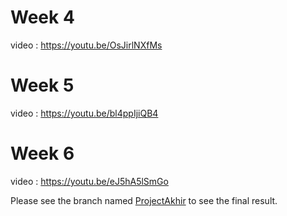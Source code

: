 # Week 4 
video : <https://youtu.be/OsJirlNXfMs>
# Week 5
video : <https://youtu.be/bl4ppIjiQB4>
# Week 6
video : https://youtu.be/eJ5hA5lSmGo

Please see the branch named [ProjectAkhir](https://github.com/febrian-andi/FebrianAndi-Pac-man-like/tree/ProjectAkhir) to see the final result.
